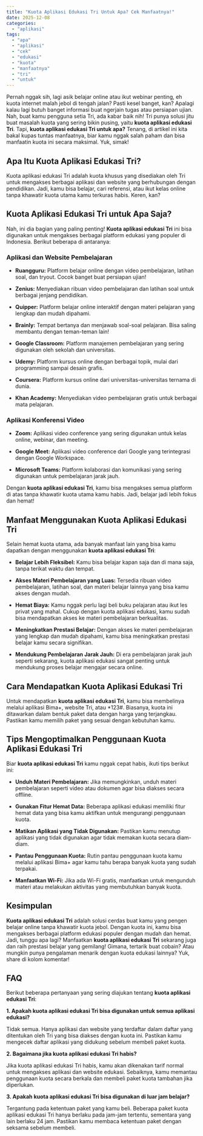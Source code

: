 ```yaml
---
title: "Kuota Aplikasi Edukasi Tri Untuk Apa? Cek Manfaatnya!"
date: 2025-12-08
categories: 
  - "aplikasi"
tags: 
  - "apa"
  - "aplikasi"
  - "cek"
  - "edukasi"
  - "kuota"
  - "manfaatnya"
  - "tri"
  - "untuk"
---
```


Pernah nggak sih, lagi asik belajar online atau ikut webinar penting, eh kuota internet malah jebol di tengah jalan? Pasti kesel banget, kan? Apalagi kalau lagi butuh banget informasi buat ngerjain tugas atau persiapan ujian. Nah, buat kamu pengguna setia Tri, ada kabar baik nih! Tri punya solusi jitu buat masalah kuota yang sering bikin pusing, yaitu **kuota aplikasi edukasi Tri**. Tapi, **kuota aplikasi edukasi Tri untuk apa?** Tenang, di artikel ini kita bakal kupas tuntas manfaatnya, biar kamu nggak salah paham dan bisa manfaatin kuota ini secara maksimal. Yuk, simak!

## Apa Itu Kuota Aplikasi Edukasi Tri?

Kuota aplikasi edukasi Tri adalah kuota khusus yang disediakan oleh Tri untuk mengakses berbagai aplikasi dan website yang berhubungan dengan pendidikan. Jadi, kamu bisa belajar, cari referensi, atau ikut kelas online tanpa khawatir kuota utama kamu terkuras habis. Keren, kan?

## Kuota Aplikasi Edukasi Tri untuk Apa Saja?

Nah, ini dia bagian yang paling penting! **Kuota aplikasi edukasi Tri** ini bisa digunakan untuk mengakses berbagai platform edukasi yang populer di Indonesia. Berikut beberapa di antaranya:

### Aplikasi dan Website Pembelajaran

- **Ruangguru:** Platform belajar online dengan video pembelajaran, latihan soal, dan tryout. Cocok banget buat persiapan ujian!
    
- **Zenius:** Menyediakan ribuan video pembelajaran dan latihan soal untuk berbagai jenjang pendidikan.
    
- **Quipper:** Platform belajar online interaktif dengan materi pelajaran yang lengkap dan mudah dipahami.
    
- **Brainly:** Tempat bertanya dan menjawab soal-soal pelajaran. Bisa saling membantu dengan teman-teman lain!
    
- **Google Classroom:** Platform manajemen pembelajaran yang sering digunakan oleh sekolah dan universitas.
    
- **Udemy:** Platform kursus online dengan berbagai topik, mulai dari programming sampai desain grafis.
    
- **Coursera:** Platform kursus online dari universitas-universitas ternama di dunia.
    
- **Khan Academy:** Menyediakan video pembelajaran gratis untuk berbagai mata pelajaran.
    

### Aplikasi Konferensi Video

- **Zoom:** Aplikasi video conference yang sering digunakan untuk kelas online, webinar, dan meeting.
    
- **Google Meet:** Aplikasi video conference dari Google yang terintegrasi dengan Google Workspace.
    
- **Microsoft Teams:** Platform kolaborasi dan komunikasi yang sering digunakan untuk pembelajaran jarak jauh.
    

Dengan **kuota aplikasi edukasi Tri**, kamu bisa mengakses semua platform di atas tanpa khawatir kuota utama kamu habis. Jadi, belajar jadi lebih fokus dan hemat!

## Manfaat Menggunakan Kuota Aplikasi Edukasi Tri

Selain hemat kuota utama, ada banyak manfaat lain yang bisa kamu dapatkan dengan menggunakan **kuota aplikasi edukasi Tri**:

- **Belajar Lebih Fleksibel:** Kamu bisa belajar kapan saja dan di mana saja, tanpa terikat waktu dan tempat.
    
- **Akses Materi Pembelajaran yang Luas:** Tersedia ribuan video pembelajaran, latihan soal, dan materi belajar lainnya yang bisa kamu akses dengan mudah.
    
- **Hemat Biaya:** Kamu nggak perlu lagi beli buku pelajaran atau ikut les privat yang mahal. Cukup dengan kuota aplikasi edukasi, kamu sudah bisa mendapatkan akses ke materi pembelajaran berkualitas.
    
- **Meningkatkan Prestasi Belajar:** Dengan akses ke materi pembelajaran yang lengkap dan mudah dipahami, kamu bisa meningkatkan prestasi belajar kamu secara signifikan.
    
- **Mendukung Pembelajaran Jarak Jauh:** Di era pembelajaran jarak jauh seperti sekarang, kuota aplikasi edukasi sangat penting untuk mendukung proses belajar mengajar secara online.
    

## Cara Mendapatkan Kuota Aplikasi Edukasi Tri

Untuk mendapatkan **kuota aplikasi edukasi Tri**, kamu bisa membelinya melalui aplikasi Bima+, website Tri, atau \*123#. Biasanya, kuota ini ditawarkan dalam bentuk paket data dengan harga yang terjangkau. Pastikan kamu memilih paket yang sesuai dengan kebutuhan kamu.

## Tips Mengoptimalkan Penggunaan Kuota Aplikasi Edukasi Tri

Biar **kuota aplikasi edukasi Tri** kamu nggak cepat habis, ikuti tips berikut ini:

- **Unduh Materi Pembelajaran:** Jika memungkinkan, unduh materi pembelajaran seperti video atau dokumen agar bisa diakses secara offline.
    
- **Gunakan Fitur Hemat Data:** Beberapa aplikasi edukasi memiliki fitur hemat data yang bisa kamu aktifkan untuk mengurangi penggunaan kuota.
    
- **Matikan Aplikasi yang Tidak Digunakan:** Pastikan kamu menutup aplikasi yang tidak digunakan agar tidak memakan kuota secara diam-diam.
    
- **Pantau Penggunaan Kuota:** Rutin pantau penggunaan kuota kamu melalui aplikasi Bima+ agar kamu tahu berapa banyak kuota yang sudah terpakai.
    
- **Manfaatkan Wi-Fi:** Jika ada Wi-Fi gratis, manfaatkan untuk mengunduh materi atau melakukan aktivitas yang membutuhkan banyak kuota.
    

## Kesimpulan

**Kuota aplikasi edukasi Tri** adalah solusi cerdas buat kamu yang pengen belajar online tanpa khawatir kuota jebol. Dengan kuota ini, kamu bisa mengakses berbagai platform edukasi populer dengan mudah dan hemat. Jadi, tunggu apa lagi? Manfaatkan **kuota aplikasi edukasi Tri** sekarang juga dan raih prestasi belajar yang gemilang! Gimana, tertarik buat cobain? Atau mungkin punya pengalaman menarik dengan kuota edukasi lainnya? Yuk, share di kolom komentar!

## FAQ

Berikut beberapa pertanyaan yang sering diajukan tentang **kuota aplikasi edukasi Tri**:

**1\. Apakah kuota aplikasi edukasi Tri bisa digunakan untuk semua aplikasi edukasi?**

Tidak semua. Hanya aplikasi dan website yang terdaftar dalam daftar yang ditentukan oleh Tri yang bisa diakses dengan kuota ini. Pastikan kamu mengecek daftar aplikasi yang didukung sebelum membeli paket kuota.

**2\. Bagaimana jika kuota aplikasi edukasi Tri habis?**

Jika kuota aplikasi edukasi Tri habis, kamu akan dikenakan tarif normal untuk mengakses aplikasi dan website edukasi. Sebaiknya, kamu memantau penggunaan kuota secara berkala dan membeli paket kuota tambahan jika diperlukan.

**3\. Apakah kuota aplikasi edukasi Tri bisa digunakan di luar jam belajar?**

Tergantung pada ketentuan paket yang kamu beli. Beberapa paket kuota aplikasi edukasi Tri hanya berlaku pada jam-jam tertentu, sementara yang lain berlaku 24 jam. Pastikan kamu membaca ketentuan paket dengan seksama sebelum membeli.
